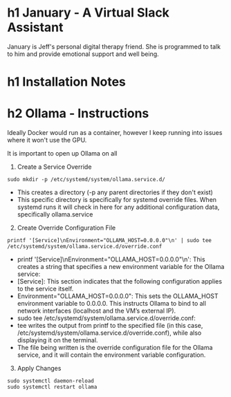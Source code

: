 # h1 January - A Virtual Slack Assistant

January is Jeff's personal digital therapy friend. She is programmed to talk to him and provide emotional support and well being.

# h1 Installation Notes

# h2 Ollama -  Instructions

Ideally Docker would run as a container, however I keep running into issues where it won't use the GPU.

It is important to open up Ollama on all 


1. Create a Service Override
```
sudo mkdir -p /etc/systemd/system/ollama.service.d/

```

- This creates a directory (-p any parent directories if they don't exist)
- This specific directory is specifically for systemd override files. When systemd runs it will check in here for any additional configuration data, specifically ollama.service

2. Create Override Configuration File


```
printf '[Service]\nEnvironment="OLLAMA_HOST=0.0.0.0"\n' | sudo tee /etc/systemd/system/ollama.service.d/override.conf

```

- printf '[Service]\nEnvironment="OLLAMA_HOST=0.0.0.0"\n': This creates a string that specifies a new environment variable for the Ollama service:
- [Service]: This section indicates that the following configuration applies to the service itself.
- Environment="OLLAMA_HOST=0.0.0.0": This sets the OLLAMA_HOST environment variable to 0.0.0.0. This instructs Ollama to bind to all network interfaces (localhost and the VM’s external IP).
- sudo tee /etc/systemd/system/ollama.service.d/override.conf:
- tee writes the output from printf to the specified file (in this case, /etc/systemd/system/ollama.service.d/override.conf), while also displaying it on the terminal.
- The file being written is the override configuration file for the Ollama service, and it will contain the environment variable configuration.

3. Apply Changes

```
sudo systemctl daemon-reload
sudo systemctl restart ollama

```
